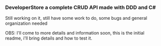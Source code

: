 ### DeveloperStore a complete CRUD API made with DDD and C#

Still working on it, still have some work to do, some bugs and general organization needed

OBS: I'll come to more details and information soon, this is the initial readme, i'll bring details
and how to test it.